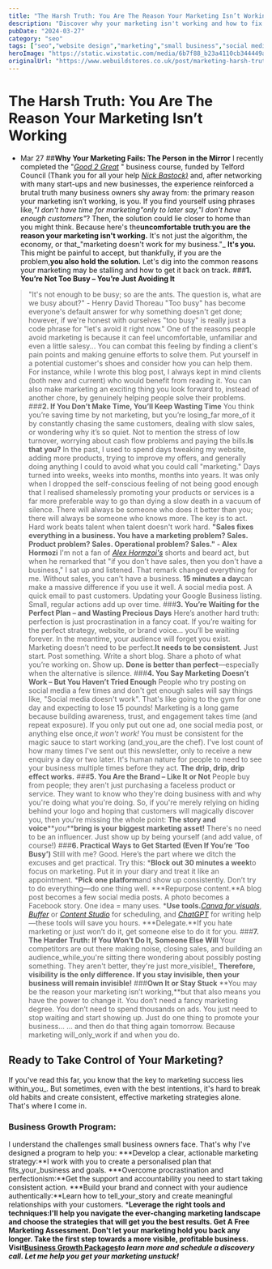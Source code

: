 ```yaml
---
title: "The Harsh Truth: You Are The Reason Your Marketing Isn’t Working"
description: "Discover why your marketing isn't working and how to fix it. Uncover the truth about why your marketing is not working and regain control."
pubDate: "2024-03-27"
category: "seo"
tags: ["seo","website design","marketing","small business","social media"]
heroImage: "https://static.wixstatic.com/media/6b7f88_b23a4110cb344449aedb0ce4aa1d22f6~mv2.jpg/v1/fill/w_740,h_420,al_c,q_90,usm_0.66_1.00_0.01,enc_avif,quality_auto/6b7f88_b23a4110cb344449aedb0ce4aa1d22f6~mv2.jpg"
originalUrl: "https://www.webuildstores.co.uk/post/marketing-harsh-truth"
---
```


# The Harsh Truth: You Are The Reason Your Marketing Isn’t Working
 * Mar 27
##**Why Your Marketing Fails: The Person in the Mirror**
I recently completed the "[_Good 2 Great_](https://good-2-great.co.uk/) " business course, funded by Telford Council (Thank you for all your help [_Nick Bastock)_](https://www.linkedin.com/in/nick-bastock-22a80721a/) and, after networking with many start-ups and new businesses, the experience reinforced a brutal truth many business owners shy away from: the primary reason your marketing isn’t working, is you.
If you find yourself using phrases like,_"I don't have time for marketing"_only to later say,_"I don't have enough customers"_? Then, the solution could lie closer to home than you might think.
Because here's the**uncomfortable truth**:**you are the reason your marketing isn't working.**
It's not just the algorithm, the economy, or that_"marketing doesn't work for my business."_
**It's you.**
This might be painful to accept, but thankfully, if you are the problem,**you also hold the solution.**
Let's dig into the common reasons your marketing may be stalling and how to get it back on track.
###**1\. You’re Not Too Busy – You’re Just Avoiding It**
> "It's not enough to be busy; so are the ants. The question is, what are we busy about?" - Henry David Thoreau
"Too busy" has become everyone's default answer for why something doesn't get done; however, if we're honest with ourselves "too busy" is really just a code phrase for "let's avoid it right now."
One of the reasons people avoid marketing is because it can feel uncomfortable, unfamiliar and even a little salesy...
You can combat this feeling by finding a client's pain points and making genuine efforts to solve them.
Put yourself in a potential customer's shoes and consider how you can help them. For instance, while I wrote this blog post, I always kept in mind clients (both new and current) who would benefit from reading it.
You can also make marketing an exciting thing you look forward to, instead of another chore, by genuinely helping people solve their problems.
###**2\. If You Don’t Make Time, You’ll Keep Wasting Time**
You think you’re saving time by not marketing, but you’re losing_far more_of it by constantly chasing the same customers, dealing with slow sales, or wondering why it’s so quiet. Not to mention the stress of low turnover, worrying about cash flow problems and paying the bills.**Is that you?**
In the past, I used to spend days tweaking my website, adding more products, trying to improve my offers, and generally doing anything I could to avoid what you could call "marketing." Days turned into weeks, weeks into months, months into years.
It was only when I dropped the self-conscious feeling of not being good enough that I realised shamelessly promoting your products or services is a far more preferable way to go than dying a slow death in a vacuum of silence.
There will always be someone who does it better than you; there will always be someone who knows more. The key is to act. Hard work beats talent when talent doesn't work hard.
>**"Sales fixes everything in a business. You have a marketing problem? Sales. Product problem? Sales. Operational problem? Sales." - Alex Hormozi**
I'm not a fan of [_Alex Hormzoi's_](https://www.acquisition.com/bio-alex) shorts and beard act, but when he remarked that "if you don't have sales, then you don't have a business," I sat up and listened. That remark changed everything for me. Without sales, you can't have a business.
**15 minutes a day**can make a massive difference if you use it well. A social media post. A quick email to past customers. Updating your Google Business listing. Small, regular actions add up over time.
###**3\. You’re Waiting for the Perfect Plan – and Wasting Precious Days**
Here’s another hard truth: perfection is just procrastination in a fancy coat.
If you’re waiting for the perfect strategy, website, or brand voice… you’ll be waiting forever. In the meantime, your audience will forget you exist.
Marketing doesn’t need to be perfect.**It needs to be consistent**.
Just start. Post something. Write a short blog. Share a photo of what you’re working on. Show up.
**Done is better than perfect**—especially when the alternative is silence.
###**4\. You Say Marketing Doesn’t Work – But You Haven’t Tried Enough**
People who try posting on social media a few times and don't get enough sales will say things like, "Social media doesn't work". That's like going to the gym for one day and expecting to lose 15 pounds!
Marketing is a long game because building awareness, trust, and engagement takes time (and repeat exposure). If you only put out one ad, one social media post, or anything else once,_it won't work!_
You must be consistent for the magic sauce to start working (and_you_are the chef).
I've lost count of how many times I've sent out this newsletter, only to receive a new enquiry a day or two later. It's human nature for people to need to see your business multiple times before they act.
**The drip, drip, drip effect works.**
###**5\. You Are the Brand – Like It or Not**
People buy from people; they aren't just purchasing a faceless product or service. They want to know who they're doing business with and why you're doing what you're doing.
So, if you're merely relying on hiding behind your logo and hoping that customers will magically discover you, then you're missing the whole point:
**The story and voice****_you_****bring is your biggest marketing asset!**
There's no need to be an influencer. Just show up by being yourself (and add value, of course!)
###**6\. Practical Ways to Get Started (Even If You’re ‘Too Busy’)**
Still with me? Good. Here’s the part where we ditch the excuses and get practical.
Try this:
 ***Block out 30 minutes a week**to focus on marketing. Put it in your diary and treat it like an appointment.
 ***Pick one platform**and show up consistently. Don’t try to do everything—do one thing well.
 ***Repurpose content.**A blog post becomes a few social media posts. A photo becomes a Facebook story. One idea = many uses.
 ***Use tools.**[_Canva for visuals_](https://www.canva.com/en_gb/), [_Buffer_](https://buffer.com/) or [_Content Studio_](https://www.webuildstores.co.uk/content-studio-review) for scheduling, and [_ChatGPT_](https://chatgpt.com/) for writing help—these tools will save you hours.
 ***Delegate.**If you hate marketing or just won’t do it, get someone else to do it for you.
###**7\. The Harder Truth: If You Won’t Do It, Someone Else Will**
Your competitors are out there making noise, closing sales, and building an audience_while_you're sitting there wondering about possibly posting something.
They aren't better, they're just more_visible!_
**Therefore, visibility is the only difference. If you stay invisible, then your business will remain invisible!**
###**Own It or Stay Stuck**
**You may be the reason your marketing isn’t working,**but that also means you have the power to change it.
You don’t need a fancy marketing degree. You don’t need to spend thousands on ads. You just need to stop waiting and start showing up.
Just do one thing to promote your business...
... and then do that thing again tomorrow.
Because marketing will_only_work if and when you do.
## Ready to Take Control of Your Marketing?
If you've read this far, you know that the key to marketing success lies within_you_. But sometimes, even with the best intentions, it's hard to break old habits and create consistent, effective marketing strategies alone. That's where I come in.
### Business Growth Program:
I understand the challenges small business owners face. That's why I've designed a program to help you:
 ***Develop a clear, actionable marketing strategy:**I work with you to create a personalised plan that fits_your_business and goals.
 ***Overcome procrastination and perfectionism:**Get the support and accountability you need to start taking consistent action.
 ***Build your brand and connect with your audience authentically:**Learn how to tell_your_story and create meaningful relationships with your customers.
 ***Leverage the right tools and techniques:**I'll help you navigate the ever-changing marketing landscape and choose the strategies that will get you the best results.
**Get A Free Marketing Assessment.**
Don't let your marketing hold you back any longer. Take the first step towards a more visible, profitable business.
**Visit**[**__Business Growth Packages__**](https://www.webuildstores.co.uk/business-growth-package)**_to learn more and schedule a discovery call. Let me help you get your marketing unstuck!_**
